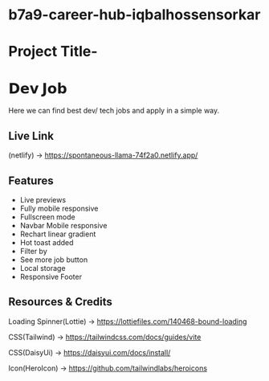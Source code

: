 # b7a9-career-hub-iqbalhossensorkar

# Project Title-

# 𝗗𝗲𝘃 𝗝𝗼𝗯
Here we can find best dev/ tech jobs and apply in a simple way. 

## Live Link

(netlify) -> https://spontaneous-llama-74f2a0.netlify.app/


## Features

- Live previews
- Fully mobile responsive
- Fullscreen mode
- Navbar Mobile responsive
- Rechart linear gradient
- Hot toast added
- Filter by
- See more job button
- Local storage
- Responsive Footer

## Resources & Credits
Loading Spinner(Lottie) -> https://lottiefiles.com/140468-bound-loading

CSS(Tailwind) -> https://tailwindcss.com/docs/guides/vite

CSS(DaisyUi) -> https://daisyui.com/docs/install/

Icon(HeroIcon) -> https://github.com/tailwindlabs/heroicons